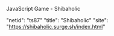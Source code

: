  JavaScript Game - Shibaholic

"netid": "ts87"
"title": "Shibaholic"
"site": "https://shibaholic.surge.sh/index.html"

